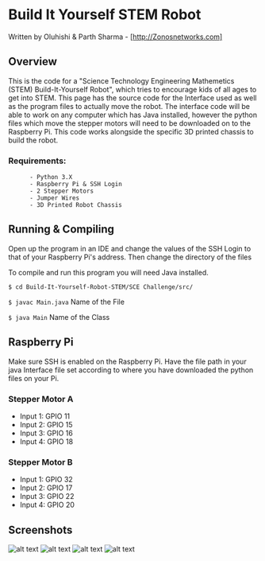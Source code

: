 # Build It Yourself STEM Robot

Written by Oluhishi & Parth Sharma - [http://Zonosnetworks.com]

## Overview

This is the code for a "Science Technology Engineering Mathemetics (STEM) Build-It-Yourself Robot", which tries to encourage kids of all ages to get into STEM. This page has the source code for the Interface used as well as the program files to actually move the robot. The interface code will be able to work on any computer which has Java installed, however the python files which move the stepper motors will need to be downloaded on to the Raspberry Pi. This code works alongside the specific 3D printed chassis to build the robot.

### Requirements:
          - Python 3.X
          - Raspberry Pi & SSH Login
          - 2 Stepper Motors
          - Jumper Wires
          - 3D Printed Robot Chassis
          
## Running & Compiling

Open up the program in an IDE and change the values of the SSH Login to that of your Raspberry Pi's address. Then change the directory of the files 


To compile and run this program you will need Java installed.

``` $ cd Build-It-Yourself-Robot-STEM/SCE Challenge/src/ ```

``` $ javac Main.java ``` Name of the File

``` $ java Main ``` Name of the Class

## Raspberry Pi

Make sure SSH is enabled on the Raspberry Pi. Have the file path in your java Interface file set according to where you have downloaded the python files on your Pi. 

### Stepper Motor A

- Input 1: GPIO 11
- Input 2: GPIO 15
- Input 3: GPIO 16
- Input 4: GPIO 18

### Stepper Motor B

- Input 1: GPIO 32
- Input 2: GPIO 17
- Input 3: GPIO 22
- Input 4: GPIO 20

## Screenshots

![alt text](https://user-images.githubusercontent.com/18488979/35488256-6554f79c-047d-11e8-917a-2727d137a683.png)
![alt text](https://user-images.githubusercontent.com/18488979/35488257-656aa736-047d-11e8-94de-4f281cd756b4.jpg)
![alt text](https://user-images.githubusercontent.com/18488979/35488258-6636343c-047d-11e8-85dc-166942cd9ed2.jpg)
![alt text](https://user-images.githubusercontent.com/18488979/35488259-665fc59a-047d-11e8-99eb-f71efce53b8c.jpg)
